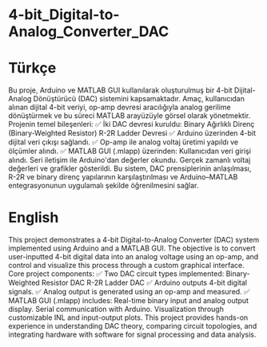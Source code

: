# 4-bit_Digital-to-Analog_Converter_DAC
# Türkçe
Bu proje, Arduino ve MATLAB GUI kullanılarak oluşturulmuş bir 4-bit Dijital-Analog Dönüştürücü (DAC) sistemini kapsamaktadır. Amaç, kullanıcıdan alınan dijital 4-bit veriyi, op-amp devresi aracılığıyla analog gerilime dönüştürmek ve bu süreci MATLAB arayüzüyle görsel olarak yönetmektir.
Projenin temel bileşenleri:
    ✅ İki DAC devresi kuruldu:
        Binary Ağırlıklı Direnç (Binary-Weighted Resistor)
        R-2R Ladder Devresi
    ✅ Arduino üzerinden 4-bit dijital veri çıkışı sağlandı.
    ✅ Op-amp ile analog voltaj üretimi yapıldı ve ölçümler alındı.
    ✅ MATLAB GUI (.mlapp) üzerinden:
        Kullanıcıdan veri girişi alındı.
        Seri iletişim ile Arduino'dan değerler okundu.
        Gerçek zamanlı voltaj değerleri ve grafikler gösterildi.
Bu sistem, DAC prensiplerinin anlaşılması, R-2R ve binary direnç yapılarının karşılaştırılması ve Arduino–MATLAB entegrasyonunun uygulamalı şekilde öğrenilmesini sağlar.

# English
This project demonstrates a 4-bit Digital-to-Analog Converter (DAC) system implemented using Arduino and a MATLAB GUI. The objective is to convert user-inputted 4-bit digital data into an analog voltage using an op-amp, and control and visualize this process through a custom graphical interface.
Core project components:
    ✅ Two DAC circuit types implemented:
        Binary-Weighted Resistor DAC
        R-2R Ladder DAC
    ✅ Arduino outputs 4-bit digital signals.
    ✅ Analog output is generated using an op-amp and measured.
    ✅ MATLAB GUI (.mlapp) includes:
        Real-time binary input and analog output display.
        Serial communication with Arduino.
        Visualization through customizable INL and input-output plots.
This project provides hands-on experience in understanding DAC theory, comparing circuit topologies, and integrating hardware with software for signal processing and data analysis.
